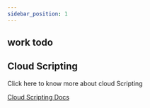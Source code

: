 ```yaml
---
sidebar_position: 1
---
```


## work todo

## Cloud Scripting

Click here to know more about cloud Scripting

[Cloud Scripting Docs](https://docs.cloudscripting.com/)
